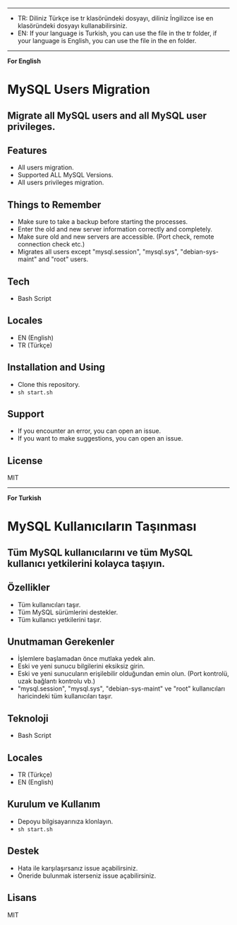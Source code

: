 ----
- TR: Diliniz Türkçe ise tr klasöründeki dosyayı, diliniz İngilizce ise en klasöründeki dosyayı kullanabilirsiniz.
- EN: If your language is Turkish, you can use the file in the tr folder, if your language is English, you can use the file in the en folder.

----
**For English**
# MySQL Users Migration
## Migrate all MySQL users and all MySQL user privileges.
## Features
- All users migration.
- Supported ALL MySQL Versions.
- All users privileges migration.

## Things to Remember
- Make sure to take a backup before starting the processes.
- Enter the old and new server information correctly and completely.
- Make sure old and new servers are accessible. (Port check, remote connection check etc.)
- Migrates all users except "mysql.session", "mysql.sys", "debian-sys-maint" and "root" users.

## Tech
- Bash Script

## Locales
- EN (English)
- TR (Türkçe)

## Installation and Using
- Clone this repository.
- ```sh start.sh ```

## Support
- If you encounter an error, you can open an issue.
- If you want to make suggestions, you can open an issue.

## License
MIT

----
**For Turkish**
# MySQL Kullanıcıların Taşınması
## Tüm MySQL kullanıcılarını ve tüm MySQL kullanıcı yetkilerini kolayca taşıyın.
## Özellikler
- Tüm kullanıcıları taşır.
- Tüm MySQL sürümlerini destekler.
- Tüm kullanıcı yetkilerini taşır.

## Unutmaman Gerekenler
- İşlemlere başlamadan önce mutlaka yedek alın.
- Eski ve yeni sunucu bilgilerini eksiksiz girin.
- Eski ve yeni sunucuların erişilebilir olduğundan emin olun. (Port kontrolü, uzak bağlantı kontrolu vb.)
- "mysql.session", "mysql.sys", "debian-sys-maint" ve "root" kullanıcıları haricindeki tüm kullanıcıları taşır.

## Teknoloji
- Bash Script

## Locales
- TR (Türkçe)
- EN (English)

## Kurulum ve Kullanım
- Depoyu bilgisayarınıza klonlayın.
- ```sh start.sh ```

## Destek
- Hata ile karşılaşırsanız issue açabilirsiniz.
- Öneride bulunmak isterseniz issue açabilirsiniz.

## Lisans
MIT
